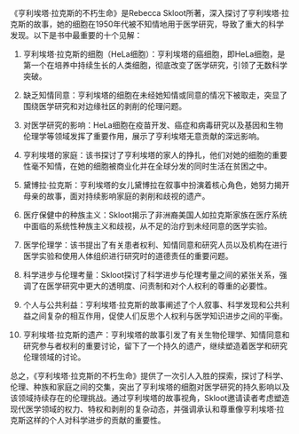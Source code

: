 《亨利埃塔·拉克斯的不朽生命》是Rebecca Skloot所著，深入探讨了亨利埃塔·拉克斯的故事，她的细胞在1950年代被不知情地用于医学研究，导致了重大的科学发现。以下是书中最重要的十个见解：

1. 亨利埃塔·拉克斯的细胞（HeLa细胞）：亨利埃塔的癌细胞，即HeLa细胞，是第一个在培养中持续生长的人类细胞，彻底改变了医学研究，引领了无数科学突破。

2. 缺乏知情同意：亨利埃塔的细胞在未经她知情或同意的情况下被取走，突显了围绕医学研究和对边缘社区的剥削的伦理问题。

3. 对医学研究的影响：HeLa细胞在疫苗开发、癌症和病毒研究以及基因和生物伦理学等领域发挥了重要作用，展示了亨利埃塔无意贡献的深远影响。

4. 亨利埃塔的家庭：该书探讨了亨利埃塔的家人的挣扎，他们对她的细胞的重要性毫不知情，在她的细胞被商业化并在全球分发的同时生活在贫困之中。

5. 黛博拉·拉克斯：亨利埃塔的女儿黛博拉在叙事中扮演着核心角色，她努力揭开母亲的故事，面对持续影响家庭的剥削和歧视的遗产。

6. 医疗保健中的种族主义：Skloot揭示了非洲裔美国人如拉克斯家族在医疗系统中面临的系统性种族主义和歧视，从不足的治疗到未经同意的医学实验。

7. 医学伦理学：该书提出了有关患者权利、知情同意和研究人员以及机构在进行医学实验和使用人体组织进行研究时的道德责任的重要问题。

8. 科学进步与伦理考量：Skloot探讨了科学进步与伦理考量之间的紧张关系，强调了在医学研究中更大的透明度、问责制和对个人权利的尊重的必要性。

9. 个人与公共利益：亨利埃塔·拉克斯的故事阐述了个人叙事、科学发现和公共利益之间复杂的相互作用，促使人们反思个人权利与医学知识进步之间的平衡。

10. 亨利埃塔·拉克斯的遗产：亨利埃塔的故事引发了有关生物伦理学、知情同意和研究参与者权利的重要讨论，留下了一个持久的遗产，继续塑造着医学和研究伦理领域的讨论。

总之，《亨利埃塔·拉克斯的不朽生命》提供了一次引人入胜的探索，探讨了科学、伦理、种族和家庭之间的交集，突出了亨利埃塔的细胞对医学研究的持久影响以及该领域持续存在的伦理挑战。通过亨利埃塔的故事视角，Skloot邀请读者考虑塑造现代医学领域的权力、特权和剥削的复杂动态，并强调承认和尊重像亨利埃塔·拉克斯这样的个人对科学进步的贡献的重要性。